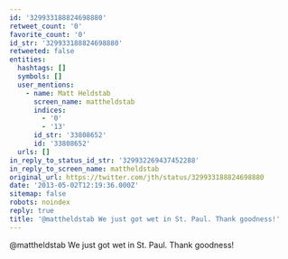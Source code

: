 ```yaml
---
id: '329933188824698880'
retweet_count: '0'
favorite_count: '0'
id_str: '329933188824698880'
retweeted: false
entities:
  hashtags: []
  symbols: []
  user_mentions:
    - name: Matt Heldstab
      screen_name: mattheldstab
      indices:
        - '0'
        - '13'
      id_str: '33808652'
      id: '33808652'
  urls: []
in_reply_to_status_id_str: '329932269437452288'
in_reply_to_screen_name: mattheldstab
original_url: https://twitter.com/jth/status/329933188824698880
date: '2013-05-02T12:19:36.000Z'
sitemap: false
robots: noindex
reply: true
title: '@mattheldstab We just got wet in St. Paul. Thank goodness!'
---
```


@mattheldstab We just got wet in St. Paul. Thank goodness!
